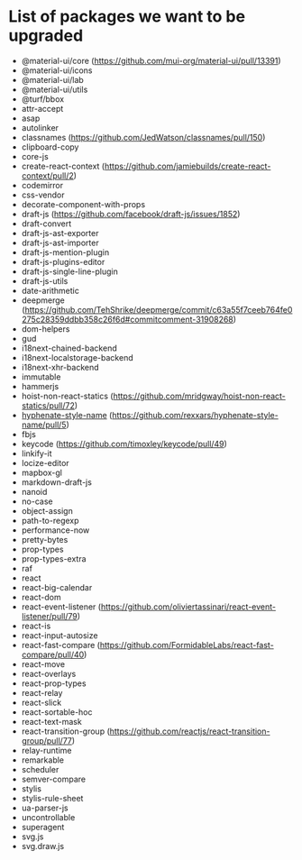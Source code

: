 # List of packages we want to be upgraded

- @material-ui/core (https://github.com/mui-org/material-ui/pull/13391)
- @material-ui/icons
- @material-ui/lab
- @material-ui/utils
- @turf/bbox
- attr-accept
- asap
- autolinker
- classnames (https://github.com/JedWatson/classnames/pull/150)
- clipboard-copy
- core-js
- create-react-context (https://github.com/jamiebuilds/create-react-context/pull/2)
- codemirror  
- css-vendor
- decorate-component-with-props
- draft-js (https://github.com/facebook/draft-js/issues/1852)
- draft-convert
- draft-js-ast-exporter 
- draft-js-ast-importer
- draft-js-mention-plugin
- draft-js-plugins-editor
- draft-js-single-line-plugin
- draft-js-utils
- date-arithmetic
- deepmerge (https://github.com/TehShrike/deepmerge/commit/c63a55f7ceeb764fe0275c28359ddbb358c26f6d#commitcomment-31908268)
- dom-helpers
- gud
- i18next-chained-backend
- i18next-localstorage-backend
- i18next-xhr-backend
- immutable
- hammerjs
- hoist-non-react-statics (https://github.com/mridgway/hoist-non-react-statics/pull/72)
- [hyphenate-style-name](https://github.com/rexxars/hyphenate-style-name) (https://github.com/rexxars/hyphenate-style-name/pull/5)
- fbjs
- keycode (https://github.com/timoxley/keycode/pull/49)
- linkify-it
- locize-editor
- mapbox-gl
- markdown-draft-js
- nanoid
- no-case
- object-assign
- path-to-regexp
- performance-now
- pretty-bytes
- prop-types
- prop-types-extra
- raf
- react
- react-big-calendar
- react-dom
- react-event-listener (https://github.com/oliviertassinari/react-event-listener/pull/79)
- react-is
- react-input-autosize
- react-fast-compare (https://github.com/FormidableLabs/react-fast-compare/pull/40)
- react-move
- react-overlays
- react-prop-types
- react-relay
- react-slick
- react-sortable-hoc
- react-text-mask
- react-transition-group (https://github.com/reactjs/react-transition-group/pull/77)
- relay-runtime
- remarkable
- scheduler
- semver-compare
- stylis
- stylis-rule-sheet
- ua-parser-js
- uncontrollable
- superagent
- svg.js
- svg.draw.js
